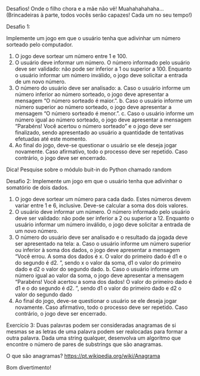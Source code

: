 Desafios!
Onde o filho chora e a mãe não vê! Muahahahahaha...
(Brincadeiras à parte, todos vocês serão capazes! Cada um no seu tempo!)

Desafio 1:

Implemente um jogo em que o usuário tenha que adivinhar um número sorteado pelo computador.

1.	O jogo deve sortear um número entre 1 e 100.
2.	O usuário deve informar um número. O número informado pelo usuário deve ser validado: não pode ser inferior a 1 ou superior a 100. Enquanto o usuário informar um número inválido, o jogo deve solicitar a entrada de um novo número.
3.	O número do usuário deve ser analisado:
a.	Caso o usuário informe um número inferior ao número sorteado, o jogo deve apresentar a mensagem “O número sorteado é maior.”.
b.	Caso o usuário informe um número superior ao número sorteado, o jogo deve apresentar a mensagem “O número sorteado é menor.”.
c.	Caso o usuário informe um número igual ao número sorteado, o jogo deve apresentar a mensagem “Parabéns! Você acertou o número sorteado” e o jogo deve ser finalizado, sendo apresentado ao usuário a quantidade de tentativas efetuadas até este momento.
4.	Ao final do jogo, deve-se questionar o usuário se ele deseja jogar novamente. Caso afirmativo, todo o processo deve ser repetido. Caso contrário, o jogo deve ser encerrado.

Dica!
Pesquise sobre o módulo buit-in do Python chamado random

Desafio 2:
Implemente um jogo em que o usuário tenha que adivinhar o somatório de dois dados.
1.	O jogo deve sortear um número para cada dado. Estes números devem variar entre 1 e 6, inclusive. Deve-se calcular a soma dos dois valores.
2.	O usuário deve informar um número. O número informado pelo usuário deve ser validado: não pode ser inferior a 2 ou superior a 12. Enquanto o usuário informar um número inválido, o jogo deve solicitar a entrada de um novo número.
3.	O número do usuário deve ser analisado e o resultado da jogada deve ser apresentado na tela:
a.	Caso o usuário informe um número superior ou inferior à soma dos dados, o jogo deve apresentar a mensagem “Você errou. A soma dos dados é x. O valor do primeiro dado é d1 e o do segundo é d2. ”, sendo x o valor da soma, d1 o valor do primeiro dado e d2 o valor do segundo dado.
b.	Caso o usuário informe um número igual ao valor da soma, o jogo deve apresentar a mensagem “Parabéns! Você acertou a soma dos dados! O valor do primeiro dado é d1 e o do segundo é d2. ”, sendo d1 o valor do primeiro dado e d2 o valor do segundo dado
4.	Ao final do jogo, deve-se questionar o usuário se ele deseja jogar novamente. Caso afirmativo, todo o processo deve ser repetido. Caso contrário, o jogo deve ser encerrado.

Exercício 3:
Duas palavras podem ser consideradas anagramas de si mesmas se as letras de uma palavra podem ser realocadas para formar a outra palavra. Dada uma string qualquer, desenvolva um algoritmo que encontre o número de pares de substrings que são anagramas.

O que são anagramas? https://pt.wikipedia.org/wiki/Anagrama

Bom divertimento!

